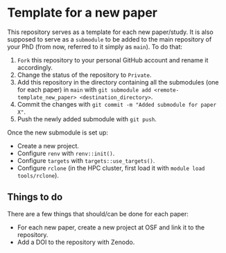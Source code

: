 # Template for a new paper

This repository serves as a template for each new paper/study. It is also supposed to serve as a `submodule` to be added to the main repository of your PhD (from now, referred to it simply as `main`). To do that:
1. `Fork` this repository to your personal GitHub account and rename it accordingly.
1. Change the status of the repository to `Private`.
1. Add this repository in the directory containing all the submodules (one for each paper) in `main` with `git submodule add <remote-template_new_paper> <destination_directory>`.
1. Commit the changes with `git commit -m "Added submodule for paper X"`.
1. Push the newly added submodule with `git push`.

Once the new submodule is set up:
* Create a new project.
* Configure `renv` with `renv::init()`.
* Configure `targets` with `targets::use_targets()`.
* Configure `rclone` (in the HPC cluster, first load it with `module load tools/rclone`).

## Things to do
There are a few things that should/can be done for each paper:
* For each new paper, create a new project at OSF and link it to the repository.
* Add a DOI to the repository with Zenodo.
